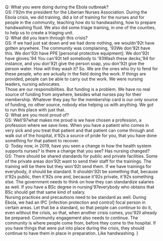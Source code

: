 Q: What you were doing during the Ebola outbreak?\
GS: I\'92m the president for the Liberian Nurses Association. During the Ebola crisis, we did training, did a lot of training for the nurses and for people in the community, teaching how do to handwashing, how to prepare handwashing fluid. We also did some triage training, in one of the counties, to help us to create a triaging unit. \
Q: What did you learn through this crisis?\
GS: If we had just sat down and we had done nothing, we wouldn\'92t have gotten anywhere. The community was complaining, \'93We don\'92t have this. We don\'92t have PPE [personal protective equipment]. We don\'92t have gloves.\'94 You can\'92t tell somebody to \'93Wash these decks,\'94 for instance, and you don\'92t give the person soap, you don\'92t give the person water. How will they wash it? So. We are the ones who try to fend for these people, who are actually in the field doing the work. If things are provided, people can be able to carry out the work.  We were nursing leaders, nursing advocates.\
Those are our responsibilities. But funding is a problem. We have no real source of funding from anywhere, besides what nurses pay for their membership.  Whatever they pay for the membership card is our only source of funding, no other source, nobody else helping us with anything. We got to run this place with just that.\
Q: What are you most proud of?\
GS: Well\'97what makes me proud is we have chosen a profession, a profession where we save lives. When you have a patient who comes in very sick and you treat that patient and that patient can come through and walk out of the hospital, it\'92s a source of pride for you, that you have done something for that patient to recover. \
Q: Today now, in 2019, have you seen a change in how the health system supports nurses? Is there a change that you see? Has nursing changed?\
GS: There should be shared standards for public and private facilities. Some of the private areas don\'92t want to send their staff for the trainings. The training will be there but they won\'92t send them.  If we have trainings for everybody, it should be standard. It shouldn\'92t be something that, because it\'92s public, then it\'92s one and, because it\'92s private, it\'92s something else. The government needs to think on how they can standardize salaries as well. If you have a BSc degree in nursing\'97everybody who obtains that BSc should get that same kind of salary.\
Nursing practices and precautions need to be standard as well.  During Ebola, we had an IPC [infection protection and control] focal person in certain areas. Let that be a standard, so that people can continue to do it, even without the crisis, so that, when another crisis comes, you\'92ll already be prepared. Community engagement also needs to continue. The community is where people come from, before they come to the hospital. If you have things that were put into place during the crisis, they should continue to have them in place in preparation. Like handwashing. }
